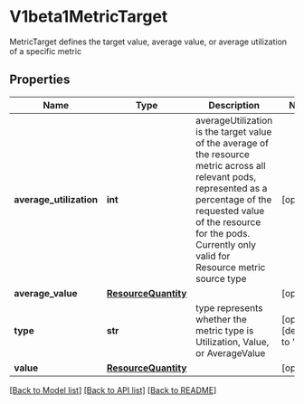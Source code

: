 # V1beta1MetricTarget

MetricTarget defines the target value, average value, or average utilization of a specific metric
## Properties
Name | Type | Description | Notes
------------ | ------------- | ------------- | -------------
**average_utilization** | **int** | averageUtilization is the target value of the average of the resource metric across all relevant pods, represented as a percentage of the requested value of the resource for the pods. Currently only valid for Resource metric source type | [optional] 
**average_value** | [**ResourceQuantity**](ResourceQuantity.md) |  | [optional] 
**type** | **str** | type represents whether the metric type is Utilization, Value, or AverageValue | [optional] [default to '']
**value** | [**ResourceQuantity**](ResourceQuantity.md) |  | [optional] 

[[Back to Model list]](../README.md#documentation-for-models) [[Back to API list]](../README.md#documentation-for-api-endpoints) [[Back to README]](../README.md)


